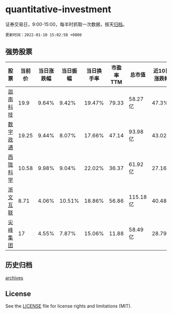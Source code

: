 # quantitative-investment

证券交易日，9:00-15:00，每半时抓取一次数据，按天[归档](archives)。

`更新时间：2022-01-10 15:02:58 +0800`

## 强势股票

|股票|当前价|当日涨跌幅|当日振幅|当日换手率|市盈率TTM|总市值|近10日涨跌幅|
|----|----|----|----|----|----|----|----|
|[迦南科技](https://xueqiu.com/S/SZ300412)|19.9|9.64%|9.42%|19.47%|79.33|58.27亿|47.3%|
|[数字政通](https://xueqiu.com/S/SZ300075)|19.25|9.44%|8.07%|17.66%|47.14|93.98亿|43.02%|
|[西陇科学](https://xueqiu.com/S/SZ002584)|10.58|9.98%|9.04%|22.02%|36.37|61.92亿|27.16%|
|[浙文互联](https://xueqiu.com/S/SH600986)|8.71|4.06%|10.51%|18.86%|56.86|115.18亿|40.48%|
|[尖峰集团](https://xueqiu.com/S/SH600668)|17|4.55%|7.87%|15.06%|11.88|58.49亿|28.79%|

## 历史归档

[archives](archives)

## License

See the [LICENSE](LICENSE) file for license rights and limitations (MIT).